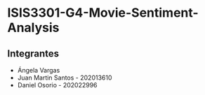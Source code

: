 # ISIS3301-G4-Movie-Sentiment-Analysis

## Integrantes
* Ángela Vargas
* Juan Martin Santos - 202013610
* Daniel Osorio - 202022996
